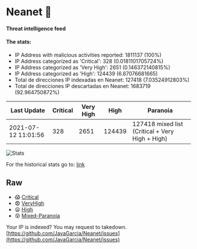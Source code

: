 # Neanet :hocho:
#### Threat intelligence feed
#### The stats:

- IP Address with malicious activities reported: 1811137 (100%)
- IP Address categorized as 'Critical':  328 (0.0181101705724%)
- IP Address categorized as 'Very High':  2651 (0.146372140815%)
- IP Address categorized as 'High':  124439 (6.87076681665)
- Total de direcciones IP indexadas en Neanet:  127418 (7.03524912803%)
- Total de direcciones IP descartadas en Neanet:  1683719 (92.964750872%)

| Last Update | Critical | Very High | High | Paranoia |
| --- | --- | --- | --- | --- |
| 2021-07-12 11:01:56 | 328 | 2651 | 124439 | 127418 mixed list (Critical + Very High + High)|

![Stats](https://docs.google.com/spreadsheets/d/e/2PACX-1vSnaNMIXVabIpDJjufMlzH7poXnshF3mgd8Is1g9ytUEzVsP5my4Trn8f-xkoLLQ38xpL3HtmUexLo6/pubchart?oid=501124687&format=image)

For the historical stats go to: [link](/stats.csv)
## Raw
- :scream: [Critical](https://raw.githubusercontent.com/JavaGarcia/Neanet/master/blacklists/neanet_critical.txt)
- :fearful: [VeryHigh](https://raw.githubusercontent.com/JavaGarcia/Neanet/master/blacklists/neanet_veryHigh.txtt)
- :frowning: [High](https://raw.githubusercontent.com/JavaGarcia/Neanet/master/blacklists/neanet_high.txt)
- :dizzy_face: [Mixed-Paranoia](https://raw.githubusercontent.com/JavaGarcia/Neanet/master/blacklists/neanet_all.txt)


Your IP is indexed? You may request to takedown. [https://github.com/JavaGarcia/Neanet/issues](https://github.com/JavaGarcia/Neanet/issues)











































































































































































































































































































































































































































































































































































































































































































































































































































































































































































































































































































































































































































































































































































































































































































































































































































































































































































































































































































































































































































































































































































































































































































































































































































































































































































































































































































































































































































































































































































































































































































































































































































































































































































































































































































































































































































































































































































































































































































































































































































































































































































































































































































































































































































































































































































































































































































































































































































































































































































































































































































































































































































































































































































































































































































































































































































































































































































































































































































































































































































































































































































































































































































































































































































































































































































































































































































































































































































































































































































































































































































































































































































































































































































































































































































































































































































































































































